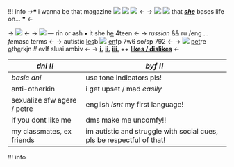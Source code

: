 !!! info
->❝ i wanna be that magazine ![](https://i.postimg.cc/prGzr7PX/space.png) ![](https://i.postimg.cc/prGzr7PX/space.png) ![](https://i.postimg.cc/prGzr7PX/space.png) <-
-> ![](https://i.postimg.cc/prGzr7PX/space.png) ![](https://i.postimg.cc/prGzr7PX/space.png) that [***she***](https://youtu.be/mF53On_P7qI) bases life on...  ❞ <-

-> ![](https://i.postimg.cc/43WfRM8d/ezgif-1-51813d29c5.gif) <-
-> ![](https://i.postimg.cc/8zM5rtZk/eba75a9eb746a70e8e180b15ba35a94be4fe1798.gif) — rin or ash  • it she h[e](https://en.pronouns.page/@ant_fucker98) 4teen <-
-> *russian* && ru /eng ... *fe*masc terms <-
-> autistic [les](/rinsflags2)b ![](https://i.postimg.cc/8CGCdMYR/2f338d8ddbe888b74e4246c900b012e46d7403bb.gif) [en](https://rentry.co/rins-personality)fp 7w6 ~~so/sp~~ 792 <-
-> ![](https://i.postimg.cc/R0TZgqrj/hzDB2hi.gif) [pet](https://agere-and-petre.carrd.co/)re  [o](https://en.m.wikipedia.org/wiki/Kitten)th[e](https://en.m.wikipedia.org/wiki/Demon)rk[i](https://en.m.wikipedia.org/wiki/Ghost)n *!!* evlf sluai ambiv <-
-> [**i.**](https://pin.it/1v2I6Mo) [**ii.**](https://www.tumblr.com/sakura-miku-my-love?source=share) [**iii.**](https://rentry.co/rins-links) ++ [**likes / dislikes**](https://rentry.co/xXoverdoseXx) <-

***dni !!***  | ***byf !!***
------ | ------
*basic dni*   | use tone indicators pls!
anti-otherkin   | i get upset / mad *easily*
sexualize sfw agere / petre   | english *isnt* my first language!
if you dont like me    | dms make me uncomfy!! 
my classmates, ex friends   | im autistic and struggle with social cues, pls be respectful of that!
!!! info